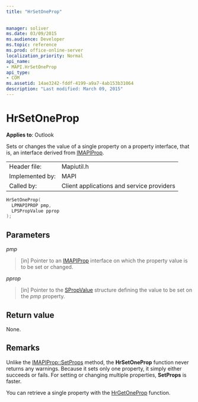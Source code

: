 ```yaml
---
title: "HrSetOneProp"
 
 
manager: soliver
ms.date: 03/09/2015
ms.audience: Developer
ms.topic: reference
ms.prod: office-online-server
localization_priority: Normal
api_name:
- MAPI.HrSetOneProp
api_type:
- COM
ms.assetid: 14ae3242-fddf-4199-a9a7-4ab153b31064
description: "Last modified: March 09, 2015"
---
```


# HrSetOneProp

  
  
**Applies to**: Outlook 
  
Sets or changes the value of a single property on a property interface, that is, an interface derived from [IMAPIProp](imapipropiunknown.md). 
  
|||
|:-----|:-----|
|Header file:  <br/> |Mapiutil.h  <br/> |
|Implemented by:  <br/> |MAPI  <br/> |
|Called by:  <br/> |Client applications and service providers  <br/> |
   
```cpp
HrSetOneProp(
  LPMAPIPROP pmp,
  LPSPropValue pprop
);
```

## Parameters

 _pmp_
  
> [in] Pointer to an [IMAPIProp](imapipropiunknown.md) interface on which the property value is to be set or changed. 
    
 _pprop_
  
> [in] Pointer to the [SPropValue](spropvalue.md) structure defining the value to be set on the  _pmp_ property. 
    
## Return value

None.
  
## Remarks

Unlike the [IMAPIProp::SetProps](imapiprop-setprops.md) method, the **HrSetOneProp** function never returns any warnings. Because it sets only one property, it simply either succeeds or fails. For setting or changing multiple properties, **SetProps** is faster. 
  
You can retrieve a single property with the [HrGetOneProp](hrgetoneprop.md) function. 
  

